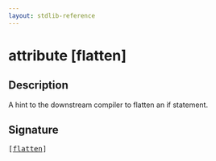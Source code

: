 ```yaml
---
layout: stdlib-reference
---
```


# attribute [flatten]

## Description

A hint to the downstream compiler to flatten an if statement.


## Signature

<pre>
[<a href="flatten">flatten</a>]
</pre>

